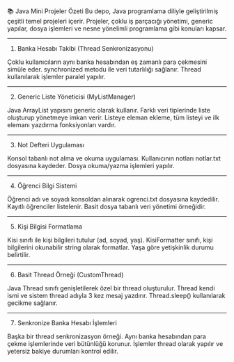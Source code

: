 📚 Java Mini Projeler Özeti
Bu depo, Java programlama diliyle geliştirilmiş çeşitli temel projeleri içerir. 
Projeler, çoklu iş parçacığı yönetimi, generic yapılar, dosya işlemleri ve nesne yönelimli programlama gibi konuları kapsar.

-------------------------------------------------------------------------------------
1. Banka Hesabı Takibi (Thread Senkronizasyonu)
   
Çoklu kullanıcıların aynı banka hesabından eş zamanlı para çekmesini simüle eder.
synchronized metodu ile veri tutarlılığı sağlanır.
Thread kullanılarak işlemler paralel yapılır.

--------------------------------------------------------------------------------------
2. Generic Liste Yöneticisi (MyListManager<T>)
   
Java ArrayList yapısını generic olarak kullanır.
Farklı veri tiplerinde liste oluşturup yönetmeye imkan verir.
Listeye eleman ekleme, tüm listeyi ve ilk elemanı yazdırma fonksiyonları vardır.

---------------------------------------------------------------------------------------
3. Not Defteri Uygulaması
   
Konsol tabanlı not alma ve okuma uygulaması.
Kullanıcının notları notlar.txt dosyasına kaydeder.
Dosya okuma/yazma işlemleri yapılır.

----------------------------------------------------------------------------------------
4. Öğrenci Bilgi Sistemi
   
Öğrenci adı ve soyadı konsoldan alınarak ogrenci.txt dosyasına kaydedilir.
Kayıtlı öğrenciler listelenir.
Basit dosya tabanlı veri yönetimi örneğidir.

---------------------------------------------------------------------------------------
5. Kişi Bilgisi Formatlama
   
Kisi sınıfı ile kişi bilgileri tutulur (ad, soyad, yaş).
KisiFormatter sınıfı, kişi bilgilerini okunabilir string olarak formatlar.
Yaşa göre yetişkinlik durumu belirtilir.

---------------------------------------------------------------------------------------
6. Basit Thread Örneği (CustomThread)
   
Java Thread sınıfı genişletilerek özel bir thread oluşturulur.
Thread kendi ismi ve sistem thread adıyla 3 kez mesaj yazdırır.
Thread.sleep() kullanılarak gecikme sağlanır.

-----------------------------------------------------------------------------------------
7. Senkronize Banka Hesabı İşlemleri
   
Başka bir thread senkronizasyon örneği.
Aynı banka hesabından para çekme işlemlerinde veri bütünlüğü korunur.
İşlemler thread olarak yapılır ve yetersiz bakiye durumları kontrol edilir.

